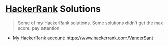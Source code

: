 # [HackerRank](https://www.hackerrank.com/) Solutions
 
> Some of my HackerRank solutions.
> Some solutions didn't get the max score, pay attention

- My HackerRank account: https://www.hackerrank.com/VanderSant
